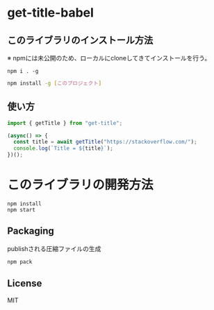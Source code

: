 # get-title-babel

## このライブラリのインストール方法

※ npmには未公開のため、ローカルにcloneしてきてインストールを行う。

```
npm i . -g
```

```sh
npm install -g [このプロジェクト]
```

## 使い方

```js
import { getTitle } from "get-title";

(async() => {
  const title = await getTitle("https://stackoverflow.com/");
  console.log(`Title = ${title}`);  
})();
```

# このライブラリの開発方法

```
npm install
npm start
```

## Packaging

publishされる圧縮ファイルの生成

```sh
npm pack
```

## License

MIT
